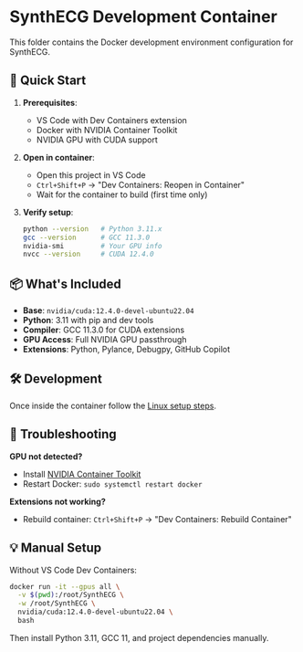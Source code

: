 # SynthECG Development Container

This folder contains the Docker development environment configuration for SynthECG.

## 🚀 Quick Start

1. **Prerequisites**:
   - VS Code with Dev Containers extension
   - Docker with NVIDIA Container Toolkit
   - NVIDIA GPU with CUDA support

2. **Open in container**:
   - Open this project in VS Code
   - `Ctrl+Shift+P` → "Dev Containers: Reopen in Container"
   - Wait for the container to build (first time only)

3. **Verify setup**:
   ```bash
   python --version   # Python 3.11.x
   gcc --version      # GCC 11.3.0  
   nvidia-smi         # Your GPU info
   nvcc --version     # CUDA 12.4.0
   ```

## 📦 What's Included

- **Base**: `nvidia/cuda:12.4.0-devel-ubuntu22.04`
- **Python**: 3.11 with pip and dev tools
- **Compiler**: GCC 11.3.0 for CUDA extensions
- **GPU Access**: Full NVIDIA GPU passthrough
- **Extensions**: Python, Pylance, Debugpy, GitHub Copilot

## 🛠️ Development

Once inside the container follow the [Linux setup steps](/README.md).

## 🐛 Troubleshooting

**GPU not detected?**
- Install [NVIDIA Container Toolkit](https://docs.nvidia.com/datacenter/cloud-native/container-toolkit/install-guide.html)
- Restart Docker: `sudo systemctl restart docker`

**Extensions not working?**
- Rebuild container: `Ctrl+Shift+P` → "Dev Containers: Rebuild Container"

## 💡 Manual Setup

Without VS Code Dev Containers:

```bash
docker run -it --gpus all \
  -v $(pwd):/root/SynthECG \
  -w /root/SynthECG \
  nvidia/cuda:12.4.0-devel-ubuntu22.04 \
  bash
```

Then install Python 3.11, GCC 11, and project dependencies manually.